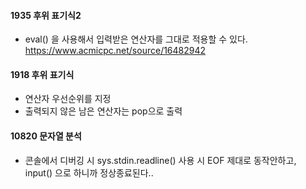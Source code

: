 #### 1935 후위 표기식2
* eval() 을 사용해서 입력받은 연산자를 그대로 적용할 수 있다.
https://www.acmicpc.net/source/16482942

#### 1918 후위 표기식
* 연산자 우선순위를 지정
* 출력되지 않은 남은 연산자는 pop으로 출력   

#### 10820 문자열 분석
* 콘솔에서 디버깅 시 sys.stdin.readline() 사용 시 EOF 제대로 동작안하고, input() 으로 하니까 정상종료된다..